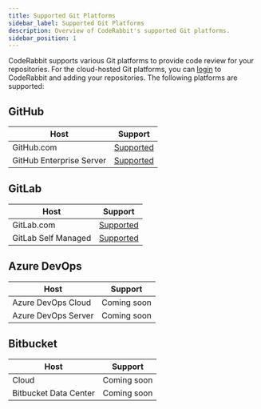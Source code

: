 ```yaml
---
title: Supported Git Platforms
sidebar_label: Supported Git Platforms
description: Overview of CodeRabbit's supported Git platforms.
sidebar_position: 1
---
```


CodeRabbit supports various Git platforms to provide code review for your repositories. For the cloud-hosted Git platforms, you can [login][login] to CodeRabbit and adding your repositories. The following platforms are supported:

## GitHub

| Host                     | Support                            |
|--------------------------|------------------------------------|
| GitHub.com               | [Supported][login]                 |
| GitHub Enterprise Server | [Supported](self-hosted-github.md) |

## GitLab

| Host                | Support                            |
|---------------------|------------------------------------|
| GitLab.com          | [Supported](saas-gitlab.md)        |
| GitLab Self Managed | [Supported](self-hosted-gitlab.md) |

## Azure DevOps

| Host                | Support     |
|---------------------|-------------|
| Azure DevOps Cloud  | Coming soon |
| Azure DevOps Server | Coming soon |

## Bitbucket

| Host                  | Support     |
|-----------------------|-------------|
| Cloud                 | Coming soon |
| Bitbucket Data Center | Coming soon |

[login]: https://app.coderabbit.ai/login
